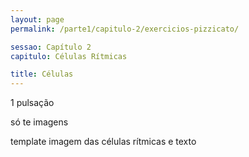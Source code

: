 ```yaml
---
layout: page
permalink: /parte1/capitulo-2/exercicios-pizzicato/

sessao: Capítulo 2
capitulo: Células Rítmicas

title: Células
---
```


1 pulsação

só te imagens

template imagem das células rítmicas e texto
